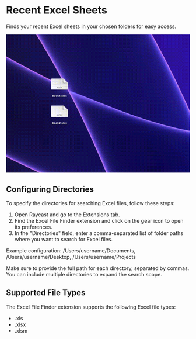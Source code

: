 # Recent Excel Sheets

Finds your recent Excel sheets in your chosen folders for easy access.

![](./metadata/recent-excel.gif)

## Configuring Directories

To specify the directories for searching Excel files, follow these steps:

1. Open Raycast and go to the Extensions tab.
2. Find the Excel File Finder extension and click on the gear icon to open its preferences.
3. In the "Directories" field, enter a comma-separated list of folder paths where you want to search for Excel files.

Example configuration:
/Users/username/Documents, /Users/username/Desktop, /Users/username/Projects

Make sure to provide the full path for each directory, separated by commas. You can include multiple directories to expand the search scope.

## Supported File Types

The Excel File Finder extension supports the following Excel file types:

- .xls
- .xlsx
- .xlsm
